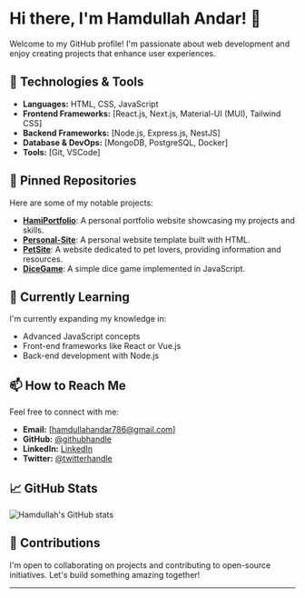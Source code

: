 # Hi there, I'm Hamdullah Andar! 👋

Welcome to my GitHub profile! I'm passionate about web development and enjoy creating projects that enhance user experiences.

## 🔧 Technologies & Tools

- **Languages:** HTML, CSS, JavaScript
- **Frontend Frameworks:** [React.js, Next.js, Material-UI (MUI), Tailwind CSS]
- **Backend Frameworks:** [Node.js, Express.js, NestJS]
- **Database & DevOps:** [MongoDB, PostgreSQL, Docker]
- **Tools:** [Git, VSCode]

## 📌 Pinned Repositories

Here are some of my notable projects:

- [**HamiPortfolio**](https://github.com/Hamdullah-Andar/HamiPortfolio): A personal portfolio website showcasing my projects and skills.
- [**Personal-Site**](https://github.com/Hamdullah-Andar/Personal-Site): A personal website template built with HTML.
- [**PetSite**](https://github.com/Hamdullah-Andar/PetSite): A website dedicated to pet lovers, providing information and resources.
- [**DiceGame**](https://github.com/Hamdullah-Andar/DiceGame): A simple dice game implemented in JavaScript.

## 🌱 Currently Learning

I'm currently expanding my knowledge in:

- Advanced JavaScript concepts
- Front-end frameworks like React or Vue.js
- Back-end development with Node.js

## 📫 How to Reach Me

Feel free to connect with me:

- **Email:** [hamdullahandar786@gmail.com]
- **GitHub:** [@githubhandle](https://github.com/Hamdullah-Andar)
- **LinkedIn:** [LinkedIn](https://www.linkedin.com/in/hamdullah-andar-98b35894/)
- **Twitter:** [@twitterhandle](https://twitter.com/HamdullahAndar)

## 📈 GitHub Stats

![Hamdullah's GitHub stats](https://github-readme-stats.vercel.app/api?username=Hamdullah-Andar&show_icons=true&theme=radical)

## 🤝 Contributions

I'm open to collaborating on projects and contributing to open-source initiatives. Let's build something amazing together!

---

